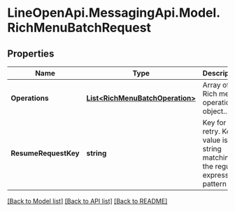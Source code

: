 # LineOpenApi.MessagingApi.Model.RichMenuBatchRequest

## Properties

Name | Type | Description | Notes
------------ | ------------- | ------------- | -------------
**Operations** | [**List&lt;RichMenuBatchOperation&gt;**](RichMenuBatchOperation.md) | Array of Rich menu operation object... | 
**ResumeRequestKey** | **string** | Key for retry. Key value is a string matching the regular expression pattern | [optional] 

[[Back to Model list]](../README.md#documentation-for-models) [[Back to API list]](../README.md#documentation-for-api-endpoints) [[Back to README]](../README.md)

